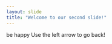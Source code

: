 ```yaml
---
layout: slide
title: "Welcome to our second slide!"
---
```

be happy
Use the left arrow to go back!
